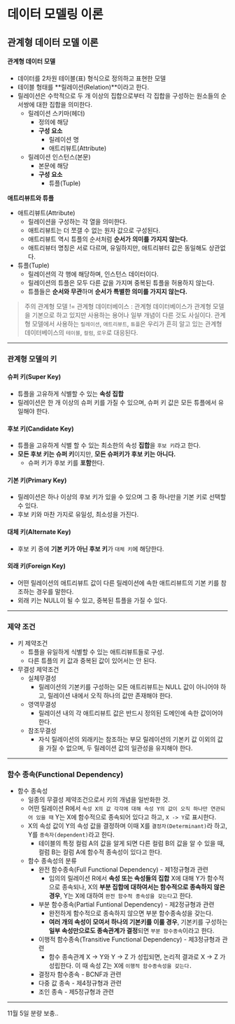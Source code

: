 # 데이터 모델링 이론

## 관계형 데이터 모델 이론

#### 관계형 데이터 모델
* 데이터를 2차원 테이블(표) 형식으로 정의하고 표현한 모델
* 테이블 형태를 **릴레이션(Relation)**이라고 한다.
* 릴레이션은 수학적으로 두 개 이상의 집합으로부터 각 집합을 구성하는 원소들의 순서쌍에 대한 집합을 의미한다.
    * 릴레이션 스키마(헤더)
      * 정의에 해당
      * **구성 요소**
        * 릴레이션 명
        * 애트리뷰트(Attribute)
    * 릴레이션 인스턴스(본문)
      * 본문에 해당
      * **구성 요소**
        * 튜플(Tuple)
      
**애트리뷰트와 튜플**      
* 애트리뷰트(Attribute)
  * 릴레이션을 구성하는 각 열을 의미한다.
  * 애트리뷰트는 더 쪼갤 수 없는 원자 값으로 구성된다.
  * 애트리뷰트 역시 튜플의 순서처럼 **순서가 의미를 가지지 않는다.**
  * 애트리뷰터 명칭은 서로 다르며, 유일하지만, 애트리뷰터 값은 동일해도 상관없다.
* 튜플(Tuple)
  * 릴레이션의 각 행에 해당하며, 인스턴스 데이터이다.
  * 릴레이션의 튜플은 모두 다른 값을 가지며 중복된 튜플을 허용하지 않는다.
  * 튜플들은 **순서와 무관**하며 **순서가 특별한 의미를 가지지 않는다.**
  
> 주의
> 관계형 모델 != 관계형 데이터베이스
> : 관계형 데이터베이스가 관계형 모델을 기본으로 하고 있지만 사용하는 용어나 일부 개념이 다른 것도 사실이다.
> 관계형 모델에서 사용하는 `릴레이션`, `애트리뷰트`, `튜플`은 우리가 흔히 알고 있는 관계형 데이터베이스의 `테이블`, `컬럼`, `로우`로 대응된다.
  
---

### 관계형 모델의 키

#### 슈퍼 키(Super Key)
* 튜플을 고유하게 식별할 수 있는 **속성 집합**
* 릴레이션은 한 개 이상의 슈퍼 키를 가질 수 있으며, 슈퍼 키 값은 모든 튜플에서 유일해야 한다.

#### 후보 키(Candidate Key)
* 튜플을 고유하게 식별 할 수 있는 최소한의 속성 **집합**을 `후보 키`라고 한다.
* **모든 후보 키는 슈퍼 키**이지만, **모든 슈퍼키가 후보 키는 아니다.**
  * 슈퍼 키가 후보 키를 **포함**한다.

#### 기본 키(Primary Key)
* 릴레이션은 하나 이상의 후보 키가 있을 수 있으며 그 중 하나만을 기본 키로 선택할 수 있다.
* 후보 키와 마찬 가지로 유일성, 최소성을 가진다.

#### 대체 키(Alternate Key)
* 후보 키 중에 **기본 키가 아닌 후보 키**가 `대체 키`에 해당한다.

#### 외래 키(Foreign Key)
* 어떤 릴레이션의 애트리뷰트 값이 다른 릴레이션에 속한 애트리뷰트의 기본 키를 참조하는 경우를 말한다.
* 외래 키는 NULL이 될 수 있고, 중복된 튜플을 가질 수 있다.

---

### 제약 조건
* 키 제약조건
  * 튜플을 유일하게 식별할 수 있는 애트리뷰트들로 구성.
  * 다른 튜플의 키 값과 중복된 값이 있어서는 안 된다.
* 무결성 제약조건
  * 실체무결성
    * 릴레이션의 기본키를 구성하는 모든 애트리뷰트는 NULL 값이 아니어야 하고, 릴레이션 내에서 오직 하나의 값만 존재해야 한다.
  * 영역무결성
    * 릴레이션 내의 각 애트리뷰트 값은 반드시 정의된 도메인에 속한 값이어야 한다.
  * 참조무결성
    * 자식 릴레이션의 외래키는 참조하는 부모 릴레이션의 기본키 값 이외의 값을 가질 수 없으며, 두 릴레이션 값의 일관성을 유지해야 한다.
    
---

### 함수 종속(Functional Dependency)
* 함수 종속성
  * 일종의 무결성 제약조건으로서 키의 개념을 일반화한 것.
  * 어떤 릴레이션 R에서 `속성 X의 값 각각에 대해 속성 Y의 값이 오직 하나만 연관되어 있을 때` Y는 X에 함수적으로 종속되어 있다고 하고, `X -> Y`로 표시한다.
  * X의 속성 값이 Y의 속성 값을 결정하며 이때 X를 `결정자(Determinant)`라 하고, Y를 `종속자(dependent)`라고 한다.
     * 테이블의 특정 컬럼 A의 값을 알게 되면 다른 컬럼 B의 값을 알 수 있을 때, 컬럼 B는 컬럼 A에 함수적 종속성이 있다고 한다.
  * 함수 종속성의 분류
    * 완전 함수종속(Full Functional Dependency) - 제1정규형과 관련
      * 임의의 릴레이션 R에서 **속성 또는 속성들의 집합** X에 대해 Y가 함수적으로 종속되나, X의 **부분 집합에 대하여서는 함수적으로 종속하지 않은 경우**, Y는 X에 대하여 `완전 함수적 종속성을 갖는다`고 한다.
    * 부분 함수종속(Partial Funtional Dependency) - 제2정규형과 관련
      * 완전하게 함수적으로 종속하지 않으면 부분 함수종속성을 갖는다. 
      * **여러 개의 속성이 모여서 하나의 기본키를 이룰 경우**, 기본키를 구성하는 **일부 속성만으로도 종속관계가 결정**되면 `부분 함수종속`이라고 한다.
    * 이행적 함수종속(Transitive Functional Dependency) - 제3정규형과 관련
      * 함수 종속관계 X -> Y와 Y -> Z 가 성립되면, 논리적 결과로 X -> Z 가 성립한다. 이 때 속성 Z는 X에 `이행적 함수종속성을 갖는다.`
    * 결정자 함수종속 - BCNF과 관련
    * 다중 값 종속 - 제4정규형과 관련
    * 조인 종속 - 제5정규형과 관련
    
---
11월 5일 분량 보충..
